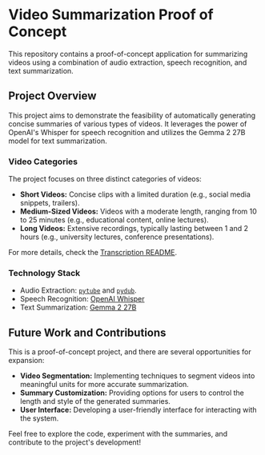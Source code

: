 # Video Summarization Proof of Concept

This repository contains a proof-of-concept application for summarizing videos using a combination of audio extraction, speech recognition, and text summarization.

## Project Overview

This project aims to demonstrate the feasibility of automatically generating concise summaries of various types of videos. It leverages the power of OpenAI's Whisper for speech recognition and utilizes the Gemma 2 27B model for text summarization.

### Video Categories

The project focuses on three distinct categories of videos:

- **Short Videos:** Concise clips with a limited duration (e.g., social media snippets, trailers).
- **Medium-Sized Videos:** Videos with a moderate length, ranging from 10 to 25 minutes (e.g., educational content, online lectures).
- **Long Videos:** Extensive recordings, typically lasting between 1 and 2 hours (e.g., university lectures, conference presentations).

For more details, check the [Transcription README](./transcription/README.md).

### Technology Stack

- Audio Extraction: [`pytube`](https://github.com/pytube/pytube) and [`pydub`](https://github.com/jiaaro/pydub).
- Speech Recognition: [OpenAI Whisper](https://openai.com/blog/whisper/)
- Text Summarization: [Gemma 2 27B](https://huggingface.co/google/gemma-2-27b)

## Future Work and Contributions

This is a proof-of-concept project, and there are several opportunities for expansion:

- **Video Segmentation:** Implementing techniques to segment videos into meaningful units for more accurate summarization.
- **Summary Customization:** Providing options for users to control the length and style of the generated summaries.
- **User Interface:** Developing a user-friendly interface for interacting with the system.

Feel free to explore the code, experiment with the summaries, and contribute to the project's development!
